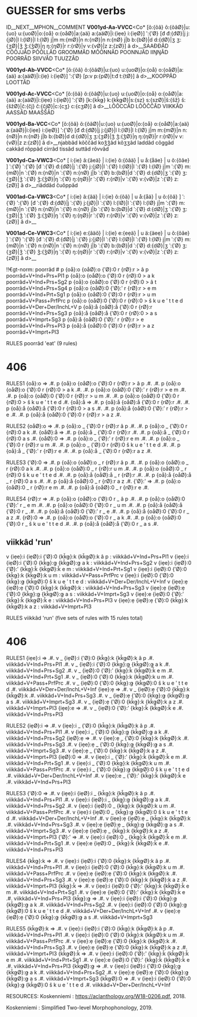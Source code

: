 # GUESSER for sms verbs

ID__NEXT__MPHON__COMMENT
__V001yd-Aa-VVCC__<Co* [õ:{õâ} õ:{õâØ}|u:{uo} u:{uoØ}|o:{oå} o:{oåØ}|a:{aä} a:{aäØ}|i:{iẹe} i:{iẹØ}] ʹ:{ʹØ} [đ đ:{đØ}|j j:{jØ}|l l:{lØ}|l l:{lØ} j|m m:{mØ}|n n:{nØ}|n n:{nØ} j|b b:{bØ}|d d:{dØ}|ʒ ʒ:{ʒØ}|ǯ ǯ:{ǯØ}|ŋ ŋ:{ŋØ}|r r:{rØ}|v v:{vØ}|z z:{zØ}] â d>__SAAĐĐÂD CÕÕJJÂD PÕÕLLÂD GROOMMÂD MÕÕNNÂD POONNJÂD IIŊŊÂD POORRÂD SIIVVÂD TUUZZÂD

__V001yd-Ab-VVCC__<Co* [õ:{õâ} õ:{õâØ}|u:{uo} u:{uoØ}|o:{oå} o:{oåØ}|a:{aä} a:{aäØ}|i:{iẹ} i:{iẹØ}] ʹ:{ʹØ} [p:v p:{pØ}|t:đ t:{tØ}] â d>__KOOPPÂD LOOTTÂD

__V001yd-Ac-VVCC__<Co* [õ:{õâ} õ:{õâØ}|u:{uo} u:{uoØ}|o:{oå} o:{oåØ}|a:{aä} a:{aäØ}|i:{iẹe} i:{iẹØ}] ʹ:{ʹØ} [k:{kǩǥ} k:{kǩǥØ}|s:{sz} s:{szØ}|š:{šž} š:{šžØ}|č:{čj} č:{čjØ}|c:{cʒ} c:{cʒØ}] â d>__LÕÕCCÂD LÕÕČČÂD VIIKKÂD AASSÂD MAAŠŠÂD 

__V001yd-Ba-VCC__<Co* [õ:{õâ} õ:{õâØ}|u:{uo} u:{uoØ}|o:{oå} o:{oåØ}|a:{aä} a:{aäØ}|i:{iẹe} i:{iẹØ}] ʹ:{ʹØ} [đ đ:{đØ}|j j:{jØ}|l l:{lØ}|l l:{lØ} j|m m:{mØ}|n n:{nØ}|n n:{nØ} j|b b:{bØ}|d d:{dØ}|ʒ ʒ:{ʒØ}|ǯ ǯ:{ǯØ}|ŋ ŋ:{ŋØ}|r r:{rØ}|v v:{vØ}|z z:{zØ}] â d>__njabbâd kõččâd koǯǯâd kõʒʒâd laddâd cõggâd cakkâd rõppâd cirrâd tissâd suttâd rõvvâd  

__V001yd-Ca-VWC3__<Co* [ i:{ie} â:{âeä} | i:{ie} õ:{õâä} | u å:{åäe} | u õ:{õâe} ] ˈ:{ˈØ} ʹ:{ʹØ} [đ ˈ:{ˈØ} đ:{đØ}|j ˈ:{ˈØ} j:{jØ}|l ˈ:{ˈØ} l:{lØ}|l ˈ:{ˈØ} l:{lØ} j|m ˈ:{ˈØ} m:{mØ}|n ˈ:{ˈØ} n:{nØ}|n ˈ:{ˈØ} n:{nØ} j|b ˈ:{ˈØ} b:{bØ}|d ˈ:{ˈØ} d:{dØ}|ʒ ˈ:{ˈØ} ʒ:{ʒØ}|ǯ ˈ:{ˈØ} ǯ:{ǯØ}|ŋ ˈ:{ˈØ} ŋ:{ŋØ}|r ˈ:{ˈØ} r:{rØ}|v ˈ:{ˈØ} v:{vØ}|z ˈ:{ˈØ} z:{zØ}] â d>__riâddâd čuõppâd

__V001ad-Ca-VWC3__<Co* [ i:{ie} â:{âä} | i:{ie} õ:{õâ} | u å:{åä} | u õ:{õâ} ] ˈ:{ˈØ} ʹ:{ʹØ} [đ ˈ:{ˈØ} đ:{đØ}|j ˈ:{ˈØ} j:{jØ}|l ˈ:{ˈØ} l:{lØ}|l ˈ:{ˈØ} l:{lØ} j|m ˈ:{ˈØ} m:{mØ}|n ˈ:{ˈØ} n:{nØ}|n ˈ:{ˈØ} n:{nØ} j|b ˈ:{ˈØ} b:{bØ}|d ˈ:{ˈØ} d:{dØ}|ʒ ˈ:{ˈØ} ʒ:{ʒØ}|ǯ ˈ:{ˈØ} ǯ:{ǯØ}|ŋ ˈ:{ˈØ} ŋ:{ŋØ}|r ˈ:{ˈØ} r:{rØ}|v ˈ:{ˈØ} v:{vØ}|z ˈ:{ˈØ} z:{zØ}] â d>__

__V001ad-Ce-VWC3__<Co* [ i:{ie} e:{âäõ} | i:{ie} e:{eẹä} | u ä:{äeẹ} | u õ:{õâe} ] ˈ:{ˈØ} ʹ:{ʹØ} [đ ˈ:{ˈØ} đ:{đØ}|j ˈ:{ˈØ} j:{jØ}|l ˈ:{ˈØ} l:{lØ}|l ˈ:{ˈØ} l:{lØ} j|m ˈ:{ˈØ} m:{mØ}|n ˈ:{ˈØ} n:{nØ}|n ˈ:{ˈØ} n:{nØ} j|b ˈ:{ˈØ} b:{bØ}|d ˈ:{ˈØ} d:{dØ}|ʒ ˈ:{ˈØ} ʒ:{ʒØ}|ǯ ˈ:{ˈØ} ǯ:{ǯØ}|ŋ ˈ:{ˈØ} ŋ:{ŋØ}|r ˈ:{ˈØ} r:{rØ}|v ˈ:{ˈØ} v:{vØ}|z ˈ:{ˈØ} z:{zØ}] â d>__

!!€gt-norm: poorrâd #
p {oå}:o {oåØ}:o {ʹØ}:0 r {rØ}:r > â p                 poorrâd+V+Ind+Prs+Pl1
p {oå}:o {oåØ}:o {ʹØ}:0 r {rØ}:0 > a k                 poorrâd+V+Ind+Prs+Sg2
p {oå}:o {oåØ}:o {ʹØ}:0 r {rØ}:0 > â t                 poorrâd+V+Ind+Prs+Sg4
p {oå}:o {oåØ}:0 {ʹØ}:ʹ r {rØ}:r > e m                 poorrâd+V+Ind+Prt+Sg1
p {oå}:o {oåØ}:0 {ʹØ}:0 r {rØ}:r > u m                 poorrâd+V+Pass+PrfPrc
p {oå}:o {oåØ}:0 {ʹØ}:0 r {rØ}:0 > š k u e ʹ t t e d   poorrâd+V+Der+Der/InchL+V
p {oå}:å {oåØ}:å {ʹØ}:0 r {rØ}:r                     poorrâd+V+Ind+Prs+Sg3
p {oå}:å {oåØ}:å {ʹØ}:0 r {rØ}:0 > a s                 poorrâd+V+Imprt+Sg3
p {oå}:å {oåØ}:0 {ʹØ}:ʹ r {rØ}:r > e                   poorrâd+V+Ind+Prs+Pl3
p {oå}:å {oåØ}:0 {ʹØ}:0 r {rØ}:r > a z                 poorrâd+V+Imprt+Pl3

RULES poorrâd 'eat' (9 rules)
# 406
RULES1
{oå}:o =>
.#. p {oå}:o {oåØ}:o {ʹØ}:0 r {rØ}:r > â p .#.
.#. p {oå}:o {oåØ}:o {ʹØ}:0 r {rØ}:0 > a k .#.
.#. p {oå}:o {oåØ}:0 {ʹØ}:ʹ r {rØ}:r > e m .#.
.#. p {oå}:o {oåØ}:0 {ʹØ}:0 r {rØ}:r > u m .#.
.#. p {oå}:o {oåØ}:0 {ʹØ}:0 r {rØ}:0 > š k u e ʹ t t e d .#.
{oå}:å =>
.#. p {oå}:å {oåØ}:å {ʹØ}:0 r {rØ}:r .#.
.#. p {oå}:å {oåØ}:å {ʹØ}:0 r {rØ}:0 > a s .#.
.#. p {oå}:å {oåØ}:0 {ʹØ}:ʹ r {rØ}:r > e .#.
.#. p {oå}:å {oåØ}:0 {ʹØ}:0 r {rØ}:r > a z .#.

RULES2
{oåØ}:o =>
.#. p {oå}:o _ {ʹØ}:0 r {rØ}:r â p .#.
.#. p {oå}:o _ {ʹØ}:0 r {rØ}:0 a k .#.
{oåØ}:å =>
.#. p {oå}:å _ {ʹØ}:0 r {rØ}:r .#.
.#. p {oå}:å _ {ʹØ}:0 r {rØ}:0 a s .#.
{oåØ}:0 =>
.#. p {oå}:o _ {ʹØ}:ʹ r {rØ}:r e m .#.
.#. p {oå}:o _ {ʹØ}:0 r {rØ}:r u m .#.
.#. p {oå}:o _ {ʹØ}:0 r {rØ}:0 š k u e ʹ t t e d .#.
.#. p {oå}:å _ {ʹØ}:ʹ r {rØ}:r e .#.
.#. p {oå}:å _ {ʹØ}:0 r {rØ}:r a z .#.

RULES3
{ʹØ}:0 =>
.#. p {oå}:o {oåØ}:o _ r {rØ}:r â p .#.
.#. p {oå}:o {oåØ}:o _ r {rØ}:0 a k .#.
.#. p {oå}:o {oåØ}:0 _ r {rØ}:r u m .#.
.#. p {oå}:o {oåØ}:0 _ r {rØ}:0 š k u e ʹ t t e d .#.
.#. p {oå}:å {oåØ}:å _ r {rØ}:r .#.
.#. p {oå}:å {oåØ}:å _ r {rØ}:0 a s .#.
.#. p {oå}:å {oåØ}:0 _ r {rØ}:r a z .#.
{ʹØ}:ʹ =>
.#. p {oå}:o {oåØ}:0 _ r {rØ}:r e m .#.
.#. p {oå}:å {oåØ}:0 _ r {rØ}:r e .#.

RULES4
{rØ}:r =>
.#. p {oå}:o {oåØ}:o {ʹØ}:0 r _ â p .#.
.#. p {oå}:o {oåØ}:0 {ʹØ}:ʹ r _ e m .#.
.#. p {oå}:o {oåØ}:0 {ʹØ}:0 r _ u m .#.
.#. p {oå}:å {oåØ}:å {ʹØ}:0 r _ .#.
.#. p {oå}:å {oåØ}:0 {ʹØ}:ʹ r _ e .#.
.#. p {oå}:å {oåØ}:0 {ʹØ}:0 r _ a z .#.
{rØ}:0 =>
.#. p {oå}:o {oåØ}:o {ʹØ}:0 r _ a k .#.
.#. p {oå}:o {oåØ}:0 {ʹØ}:0 r _ š k u e ʹ t t e d .#.
.#. p {oå}:å {oåØ}:å {ʹØ}:0 r _ a s .#.

## viikkâd 'run' 

v {iẹe}:i {iẹØ}:i {ʹØ}:0 {kǩǥ}:k {kǩǥØ}:k â p :               viikkâd+V+Ind+Prs+Pl1
v {iẹe}:i {iẹØ}:i {ʹØ}:0 {kǩǥ}:ǥ {kǩǥØ}:ǥ a k :               viikkâd+V+Ind+Prs+Sg2
v {iẹe}:i {iẹØ}:0 {ʹØ}:ʹ {kǩǥ}:ǩ {kǩǥØ}:ǩ e m  :              viikkâd+V+Ind+Prt+Sg1
v {iẹe}:i {iẹØ}:0 {ʹØ}:0 {kǩǥ}:k {kǩǥØ}:k u m :               viikkâd+V+Pass+PrfPrc
v {iẹe}:i {iẹØ}:0 {ʹØ}:0 {kǩǥ}:ǥ {kǩǥØ}:0 š k u e ʹ t t e d : viikkâd+V+Der+Der/InchL+V+Inf
v {iẹe}:ẹ {iẹØ}:ẹ {ʹØ}:0 {kǩǥ}:k {kǩǥØ}:k :                   viikkâd+V+Ind+Prs+Sg3
v {iẹe}:ẹ {iẹØ}:ẹ {ʹØ}:0 {kǩǥ}:ǥ {kǩǥØ}:ǥ a s :               viikkâd+V+Imprt+Sg3
v {iẹe}:e {iẹØ}:0 {ʹØ}:ʹ {kǩǥ}:ǩ {kǩǥØ}:ǩ e   :               viikkâd+V+Ind+Prs+Pl3
v {iẹe}:ẹ {iẹØ}:ẹ {ʹØ}:0 {kǩǥ}:k {kǩǥØ}:k a z :               viikkâd+V+Imprt+Pl3

RULES viikkâd 'run' (five sets of rules with 15 rules total)
# 406
RULES1
{iẹe}:i =>
.#. v _ {iẹØ}:i {ʹØ}:0 {kǩǥ}:k {kǩǥØ}:k â p .#.               viikkâd+V+Ind+Prs+Pl1
.#. v _ {iẹØ}:i {ʹØ}:0 {kǩǥ}:ǥ {kǩǥØ}:ǥ a k .#.               viikkâd+V+Ind+Prs+Sg2
.#. v _ {iẹØ}:0 {ʹØ}:ʹ {kǩǥ}:ǩ {kǩǥØ}:ǩ e m  .#.              viikkâd+V+Ind+Prt+Sg1
.#. v _ {iẹØ}:0 {ʹØ}:0 {kǩǥ}:k {kǩǥØ}:k u m .#.               viikkâd+V+Pass+PrfPrc
.#. v _ {iẹØ}:0 {ʹØ}:0 {kǩǥ}:ǥ {kǩǥØ}:0 š k u e ʹ t t e d .#. viikkâd+V+Der+Der/InchL+V+Inf
{iẹe}:ẹ =>
.#. v _ {iẹØ}:ẹ {ʹØ}:0 {kǩǥ}:k {kǩǥØ}:k .#.                   viikkâd+V+Ind+Prs+Sg3
.#. v _ {iẹØ}:ẹ {ʹØ}:0 {kǩǥ}:ǥ {kǩǥØ}:ǥ a s .#.               viikkâd+V+Imprt+Sg3
.#. v _ {iẹØ}:ẹ {ʹØ}:0 {kǩǥ}:k {kǩǥØ}:k a z .#.               viikkâd+V+Imprt+Pl3
{iẹe}:e =>
.#. v _ {iẹØ}:0 {ʹØ}:ʹ {kǩǥ}:ǩ {kǩǥØ}:ǩ e   .#.               viikkâd+V+Ind+Prs+Pl3

RULES2
{iẹØ}:i =>
.#. v {iẹe}:i _ {ʹØ}:0 {kǩǥ}:k {kǩǥØ}:k â p .#.               viikkâd+V+Ind+Prs+Pl1
.#. v {iẹe}:i _ {ʹØ}:0 {kǩǥ}:ǥ {kǩǥØ}:ǥ a k .#.               viikkâd+V+Ind+Prs+Sg2
{iẹØ}:ẹ =>
.#. v {iẹe}:ẹ _ {ʹØ}:0 {kǩǥ}:k {kǩǥØ}:k .#.                   viikkâd+V+Ind+Prs+Sg3
.#. v {iẹe}:ẹ _ {ʹØ}:0 {kǩǥ}:ǥ {kǩǥØ}:ǥ a s .#.               viikkâd+V+Imprt+Sg3
.#. v {iẹe}:ẹ _ {ʹØ}:0 {kǩǥ}:k {kǩǥØ}:k a z .#.               viikkâd+V+Imprt+Pl3
{iẹØ}:0 =>
.#. v {iẹe}:i _ {ʹØ}:ʹ {kǩǥ}:ǩ {kǩǥØ}:ǩ e m  .#.              viikkâd+V+Ind+Prt+Sg1
.#. v {iẹe}:i _ {ʹØ}:0 {kǩǥ}:k {kǩǥØ}:k u m .#.               viikkâd+V+Pass+PrfPrc
.#. v {iẹe}:i _ {ʹØ}:0 {kǩǥ}:ǥ {kǩǥØ}:0 š k u e ʹ t t e d .#. viikkâd+V+Der+Der/InchL+V+Inf
.#. v {iẹe}:e _ {ʹØ}:ʹ {kǩǥ}:ǩ {kǩǥØ}:ǩ e   .#.               viikkâd+V+Ind+Prs+Pl3

RULES3
{ʹØ}:0 =>
.#. v {iẹe}:i {iẹØ}:i _ {kǩǥ}:k {kǩǥØ}:k â p .#.               viikkâd+V+Ind+Prs+Pl1
.#. v {iẹe}:i {iẹØ}:i _ {kǩǥ}:ǥ {kǩǥØ}:ǥ a k .#.               viikkâd+V+Ind+Prs+Sg2
.#. v {iẹe}:i {iẹØ}:0 _ {kǩǥ}:k {kǩǥØ}:k u m .#.               viikkâd+V+Pass+PrfPrc
.#. v {iẹe}:i {iẹØ}:0 _ {kǩǥ}:ǥ {kǩǥØ}:0 š k u e ʹ t t e d .#. viikkâd+V+Der+Der/InchL+V+Inf
.#. v {iẹe}:ẹ {iẹØ}:ẹ _ {kǩǥ}:k {kǩǥØ}:k .#.                   viikkâd+V+Ind+Prs+Sg3
.#. v {iẹe}:ẹ {iẹØ}:ẹ _ {kǩǥ}:ǥ {kǩǥØ}:ǥ a s .#.               viikkâd+V+Imprt+Sg3
.#. v {iẹe}:ẹ {iẹØ}:ẹ _ {kǩǥ}:k {kǩǥØ}:k a z .#.               viikkâd+V+Imprt+Pl3
{ʹØ}:ʹ =>
.#. v {iẹe}:i {iẹØ}:0 _ {kǩǥ}:ǩ {kǩǥØ}:ǩ e m  .#.              viikkâd+V+Ind+Prt+Sg1
.#. v {iẹe}:e {iẹØ}:0 _ {kǩǥ}:ǩ {kǩǥØ}:ǩ e  .#.               viikkâd+V+Ind+Prs+Pl3

RULES4
{kǩǥ}:k =>
.#. v {iẹe}:i {iẹØ}:i {ʹØ}:0 {kǩǥ}:k {kǩǥØ}:k â p .#.               viikkâd+V+Ind+Prs+Pl1
.#. v {iẹe}:i {iẹØ}:0 {ʹØ}:0 {kǩǥ}:k {kǩǥØ}:k u m .#.               viikkâd+V+Pass+PrfPrc
.#. v {iẹe}:ẹ {iẹØ}:ẹ {ʹØ}:0 {kǩǥ}:k {kǩǥØ}:k .#.                   viikkâd+V+Ind+Prs+Sg3
.#. v {iẹe}:ẹ {iẹØ}:ẹ {ʹØ}:0 {kǩǥ}:k {kǩǥØ}:k a z .#.               viikkâd+V+Imprt+Pl3
{kǩǥ}:ǩ =>
.#. v {iẹe}:i {iẹØ}:0 {ʹØ}:ʹ {kǩǥ}:ǩ {kǩǥØ}:ǩ e m  .#.              viikkâd+V+Ind+Prt+Sg1
.#. v {iẹe}:e {iẹØ}:0 {ʹØ}:ʹ {kǩǥ}:ǩ {kǩǥØ}:ǩ e   .#.               viikkâd+V+Ind+Prs+Pl3
{kǩǥ}:ǥ =>
.#. v {iẹe}:i {iẹØ}:i {ʹØ}:0 {kǩǥ}:ǥ {kǩǥØ}:ǥ a k .#.               viikkâd+V+Ind+Prs+Sg2
.#. v {iẹe}:i {iẹØ}:0 {ʹØ}:0 {kǩǥ}:ǥ {kǩǥØ}:0 š k u e ʹ t t e d .#. viikkâd+V+Der+Der/InchL+V+Inf
.#. v {iẹe}:ẹ {iẹØ}:ẹ {ʹØ}:0 {kǩǥ}:ǥ {kǩǥØ}:ǥ a s .#.               viikkâd+V+Imprt+Sg3

RULES5
{kǩǥØ}:k =>
.#. v {iẹe}:i {iẹØ}:i {ʹØ}:0 {kǩǥ}:k {kǩǥØ}:k â p .#.               viikkâd+V+Ind+Prs+Pl1
.#. v {iẹe}:i {iẹØ}:0 {ʹØ}:0 {kǩǥ}:k {kǩǥØ}:k u m .#.               viikkâd+V+Pass+PrfPrc
.#. v {iẹe}:ẹ {iẹØ}:ẹ {ʹØ}:0 {kǩǥ}:k {kǩǥØ}:k .#.                   viikkâd+V+Ind+Prs+Sg3
.#. v {iẹe}:ẹ {iẹØ}:ẹ {ʹØ}:0 {kǩǥ}:k {kǩǥØ}:k a z .#.               viikkâd+V+Imprt+Pl3
{kǩǥØ}:ǩ =>
.#. v {iẹe}:i {iẹØ}:0 {ʹØ}:ʹ {kǩǥ}:ǩ {kǩǥØ}:ǩ e m  .#.              viikkâd+V+Ind+Prt+Sg1
.#. v {iẹe}:e {iẹØ}:0 {ʹØ}:ʹ {kǩǥ}:ǩ {kǩǥØ}:ǩ e   .#.               viikkâd+V+Ind+Prs+Pl3
{kǩǥØ}:ǥ =>
.#. v {iẹe}:i {iẹØ}:i {ʹØ}:0 {kǩǥ}:ǥ {kǩǥØ}:ǥ a k .#.               viikkâd+V+Ind+Prs+Sg2
.#. v {iẹe}:ẹ {iẹØ}:ẹ {ʹØ}:0 {kǩǥ}:ǥ {kǩǥØ}:ǥ a s .#.               viikkâd+V+Imprt+Sg3
{kǩǥØ}:0 =>
.#. v {iẹe}:i {iẹØ}:0 {ʹØ}:0 {kǩǥ}:ǥ {kǩǥØ}:0 š k u e ʹ t t e d .#. viikkâd+V+Der+Der/InchL+V+Inf



RESOURCES:
Koskenniemi : https://aclanthology.org/W18-0206.pdf, 2018.

Koskenniemi : Simplified Two-level Morphophonology, 2019.

